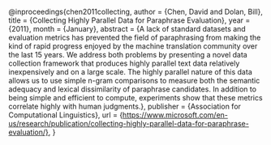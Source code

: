 @inproceedings{chen2011collecting,
author = {Chen, David and Dolan, Bill},
title = {Collecting Highly Parallel Data for Paraphrase Evaluation},
year = {2011},
month = {January},
abstract = {A lack of standard datasets and evaluation metrics has prevented the field of paraphrasing from making the kind of rapid progress enjoyed by the machine translation community over the last 15 years. We address both problems by presenting a novel data collection framework that produces highly parallel text data relatively inexpensively and on a large scale. The highly parallel nature of this data allows us to use simple n-gram comparisons to measure both the semantic adequacy and lexical dissimilarity of paraphrase candidates. In addition to being simple and efficient to compute, experiments show that these metrics correlate highly with human judgments.},
publisher = {Association for Computational Linguistics},
url = {https://www.microsoft.com/en-us/research/publication/collecting-highly-parallel-data-for-paraphrase-evaluation/},
}
